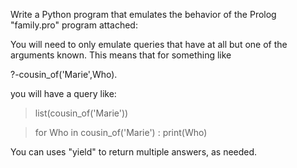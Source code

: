 Write a Python program that emulates the behavior of the Prolog "family.pro" program attached:

You will need to only emulate queries that have at all but one of the arguments known.
This means that for something like

?-cousin_of('Marie',Who).

you will have a query like:


> list(cousin_of('Marie'))



> for Who in cousin_of('Marie') : print(Who)


You can uses "yield" to return multiple answers, as needed.